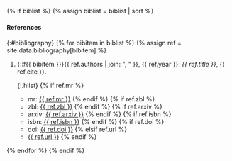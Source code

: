 {% if biblist %}
{% assign biblist = biblist | sort %}
#### References

{:#bibliography}
{% for bibitem in biblist %}
{% assign ref = site.data.bibliography[bibitem] %}
1. {:#{{ bibitem }}}{{ ref.authors | join: ", " }}, {{ ref.year }}: _{{ ref.title }}_, {{ ref.cite }}.

   {:.hlist}
   {% if ref.mr %}
   * mr: <a href="https://www.ams.org/mathscinet-getitem?mr={{ ref.mr }}">{{ ref.mr }}</a>
   {% endif %}
   {% if ref.zbl %}
   * zbl: <a href="https://zbmath.org/?q=an:{{ ref.zbl }}">{{ ref.zbl }}</a>
   {% endif %}
   {% if ref.arxiv %}
   * arxiv: <a href="https://arxiv.org/abs/{{ ref.arxiv }}">{{ ref.arxiv }}</a>
   {% endif %}
   {% if ref.isbn %}
   * isbn: <a href="https://books.google.com/books?isbn={{ ref.isbn }}">{{ ref.isbn }}</a>
   {% endif %}
   {% if ref.doi %}
   * doi: <a href="https://doi.org/{{ ref.doi | uri_escape }}">{{ ref.doi }}</a>
   {% elsif ref.url %}
   * <a href="http://{{ ref.url | uri_escape }}">{{ ref.url }}</a>
   {% endif %}

{% endfor %}
{% endif %}
